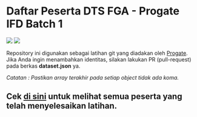 # Daftar Peserta DTS FGA - Progate IFD Batch 1

<img src="https://api.codiga.io/project/33684/score/svg" /> <img src="https://api.codiga.io/project/33684/status/svg" />

Repository ini digunakan sebagai latihan git yang diadakan oleh [Progate](https://www.progate.com).
Jika Anda ingin menambahkan identitas, silakan lakukan PR (pull-request) pada berkas **dataset.json** ya.

_Catatan : Pastikan array terakhir pada setiap object tidak ada koma._

## Cek [di sini](https://git.fahdilabib.my.id/DTSFGA-IFD-2023) untuk melihat semua peserta yang telah menyelesaikan latihan.
